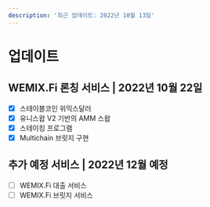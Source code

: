 ```yaml
---
description: '최근 업데이트: 2022년 10월 13일'
---
```


# 업데이트

## WEMIX.Fi 론칭 서비스 | 2022년 10월 22일

* [x] 스테이블코인 위믹스달러
* [x] 유니스왑 V2 기반의 AMM 스왑
* [x] 스테이킹 프로그램
* [x] Multichain 브릿지 구현

## 추가 예정 서비스 | 2022년 12월 예정

* [ ] WEMIX.Fi 대출 서비스
* [ ] WEMIX.Fi 브릿지 서비스
